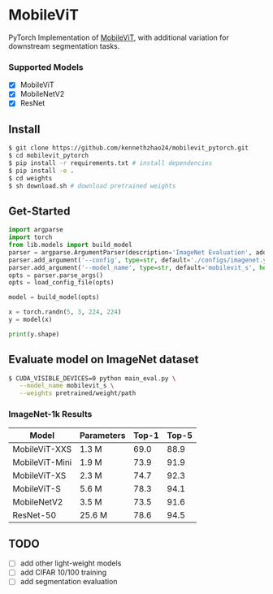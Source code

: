 # MobileViT 
PyTorch Implementation of [MobileViT](https://arxiv.org/pdf/2110.02178), with additional variation for downstream segmentation tasks.

### Supported Models
- [x] MobileViT 
- [x] MobileNetV2
- [x] ResNet

## Install
```bash
$ git clone https://github.com/kennethzhao24/mobilevit_pytorch.git
$ cd mobilevit_pytorch
$ pip install -r requirements.txt # install dependencies
$ pip install -e .
$ cd weights
$ sh download.sh # download pretrained weights
```
## Get-Started
```python
import argparse
import torch
from lib.models import build_model
parser = argparse.ArgumentParser(description='ImageNet Evaluation', add_help=True)
parser.add_argument('--config', type=str, default='./configs/imagenet.yaml', help="Configuration file")
parser.add_argument('--model_name', type=str, default='mobilevit_s', help="Model name")
opts = parser.parse_args()
opts = load_config_file(opts)

model = build_model(opts)

x = torch.randn(5, 3, 224, 224)
y = model(x)

print(y.shape)
```

## Evaluate model on ImageNet dataset
```bash
$ CUDA_VISIBLE_DEVICES=0 python main_eval.py \
   --model_name mobilevit_s \
   --weights pretrained/weight/path
```
### ImageNet-1k Results

|       Model    |  Parameters  |  Top-1 | Top-5  | 
| -------------  | ------------ | ------ | ------ | 
| MobileViT-XXS  |     1.3 M    |  69.0  |  88.9  | 
| MobileViT-Mini |     1.9 M    |  73.9  |  91.9  | 
|  MobileViT-XS  |     2.3 M    |  74.7  |  92.3  | 
|  MobileViT-S   |     5.6 M    |  78.3  |  94.1  |
|  MobileNetV2   |     3.5 M    |  73.5  |  91.6  | 
|    ResNet-50   |    25.6 M    |  78.6  |  94.5  | 



## TODO
- [ ] add other light-weight models
- [ ] add CIFAR 10/100 training
- [ ] add segmentation evaluation
